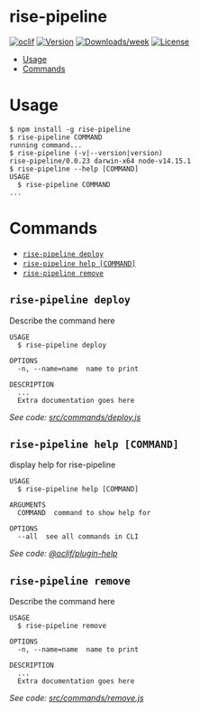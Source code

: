 rise-pipeline
=============



[![oclif](https://img.shields.io/badge/cli-oclif-brightgreen.svg)](https://oclif.io)
[![Version](https://img.shields.io/npm/v/rise-pipeline.svg)](https://npmjs.org/package/rise-pipeline)
[![Downloads/week](https://img.shields.io/npm/dw/rise-pipeline.svg)](https://npmjs.org/package/rise-pipeline)
[![License](https://img.shields.io/npm/l/rise-pipeline.svg)](https://github.com/dodgeblaster/rise-pipeline/blob/master/package.json)

<!-- toc -->
* [Usage](#usage)
* [Commands](#commands)
<!-- tocstop -->
# Usage
<!-- usage -->
```sh-session
$ npm install -g rise-pipeline
$ rise-pipeline COMMAND
running command...
$ rise-pipeline (-v|--version|version)
rise-pipeline/0.0.23 darwin-x64 node-v14.15.1
$ rise-pipeline --help [COMMAND]
USAGE
  $ rise-pipeline COMMAND
...
```
<!-- usagestop -->
# Commands
<!-- commands -->
* [`rise-pipeline deploy`](#rise-pipeline-deploy)
* [`rise-pipeline help [COMMAND]`](#rise-pipeline-help-command)
* [`rise-pipeline remove`](#rise-pipeline-remove)

## `rise-pipeline deploy`

Describe the command here

```
USAGE
  $ rise-pipeline deploy

OPTIONS
  -n, --name=name  name to print

DESCRIPTION
  ...
  Extra documentation goes here
```

_See code: [src/commands/deploy.js](https://github.com/dodgeblaster/rise-pipeline/blob/v0.0.23/src/commands/deploy.js)_

## `rise-pipeline help [COMMAND]`

display help for rise-pipeline

```
USAGE
  $ rise-pipeline help [COMMAND]

ARGUMENTS
  COMMAND  command to show help for

OPTIONS
  --all  see all commands in CLI
```

_See code: [@oclif/plugin-help](https://github.com/oclif/plugin-help/blob/v3.2.10/src/commands/help.ts)_

## `rise-pipeline remove`

Describe the command here

```
USAGE
  $ rise-pipeline remove

OPTIONS
  -n, --name=name  name to print

DESCRIPTION
  ...
  Extra documentation goes here
```

_See code: [src/commands/remove.js](https://github.com/dodgeblaster/rise-pipeline/blob/v0.0.23/src/commands/remove.js)_
<!-- commandsstop -->
